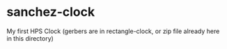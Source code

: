 # sanchez-clock
 My first HPS Clock
 (gerbers are in rectangle-clock, or zip file already here in this directory)
